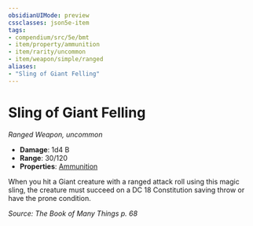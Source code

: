 ```yaml
---
obsidianUIMode: preview
cssclasses: json5e-item
tags:
- compendium/src/5e/bmt
- item/property/ammunition
- item/rarity/uncommon
- item/weapon/simple/ranged
aliases: 
- "Sling of Giant Felling"
---
```

# Sling of Giant Felling
*Ranged Weapon, uncommon*  

- **Damage**: 1d4 B
- **Range**: 30/120
- **Properties**: [Ammunition](5E2014官方资源/规则/item-properties.md#Ammunition)

When you hit a Giant creature with a ranged attack roll using this magic sling, the creature must succeed on a DC 18 Constitution saving throw or have the prone condition.

*Source: The Book of Many Things p. 68*
